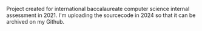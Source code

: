 Project created for international baccalaureate computer science internal assessment in 2021.
I'm uploading the sourcecode in 2024 so that it can be archived on my Github.
